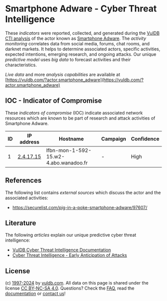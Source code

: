 # Smartphone Adware - Cyber Threat Intelligence

These _indicators_ were reported, collected, and generated during the [VulDB CTI analysis](https://vuldb.com/?kb.cti) of the actor known as [Smartphone Adware](https://vuldb.com/?actor.smartphone_adware). The _activity monitoring_ correlates data from social media, forums, chat rooms, and darknet markets. It helps to determine associated actors, specific activities, expected intentions, emerging research, and ongoing attacks. Our unique _predictive model_ uses _big data_ to forecast activities and their characteristics.

_Live data_ and more _analysis capabilities_ are available at [https://vuldb.com/?actor.smartphone_adware](https://vuldb.com/?actor.smartphone_adware)

## IOC - Indicator of Compromise

These _indicators of compromise_ (IOC) indicate associated network resources which are known to be part of research and attack activities of Smartphone Adware.

ID | IP address | Hostname | Campaign | Confidence
-- | ---------- | -------- | -------- | ----------
1 | [2.4.17.15](https://vuldb.com/?ip.2.4.17.15) | lfbn-mon-1-592-15.w2-4.abo.wanadoo.fr | - | High

## References

The following list contains _external sources_ which discuss the actor and the associated activities:

* https://securelist.com/pig-in-a-poke-smartphone-adware/97607/

## Literature

The following _articles_ explain our unique predictive cyber threat intelligence:

* [VulDB Cyber Threat Intelligence Documentation](https://vuldb.com/?kb.cti)
* [Cyber Threat Intelligence - Early Anticipation of Attacks](https://www.scip.ch/en/?labs.20201022)

## License

(c) [1997-2024](https://vuldb.com/?kb.changelog) by [vuldb.com](https://vuldb.com/?kb.about). All data on this page is shared under the license [CC BY-NC-SA 4.0](https://creativecommons.org/licenses/by-nc-sa/4.0/). Questions? Check the [FAQ](https://vuldb.com/?kb.faq), read the [documentation](https://vuldb.com/?kb) or [contact us](https://vuldb.com/?contact)!
